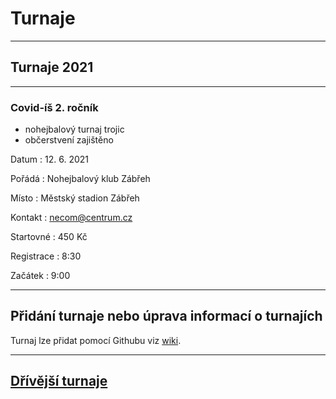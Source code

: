 # Turnaje #

---

## Turnaje 2021 ##

---

### Covid-íš 2. ročník ###
- nohejbalový turnaj trojic
- občerstvení zajištěno 

Datum
: 12\. 6\. 2021 

Pořádá
: Nohejbalový klub Zábřeh

Místo
: Městský stadion Zábřeh

Kontakt
: necom@centrum.cz

Startovné
: 450 Kč 

Registrace
: 8:30

Začátek
: 9:00

---


## Přidání turnaje nebo úprava informací o turnajích

Turnaj lze přidat pomocí Githubu viz [wiki](https://github.com/nohejbal-zabrezsko/nohejbal-zabrezsko.github.io/wiki/P%C5%99id%C3%A1n%C3%AD-nebo-%C3%BAprava-turnaje).

---

## [Dřívější turnaje](predchozi_turnaje.md)
